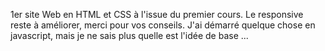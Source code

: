 1er site Web en HTML et CSS à l'issue du premier cours. Le responsive reste à améliorer, merci pour vos conseils. J'ai démarré quelque chose en javascript, mais je ne sais plus quelle est l'idée de base ...
